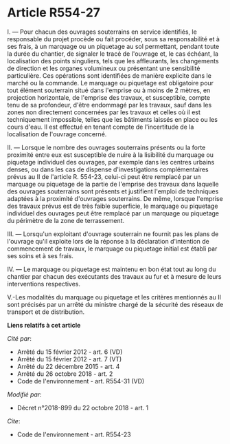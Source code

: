 # Article R554-27

I. ― Pour chacun des ouvrages souterrains en service identifiés, le responsable du projet procède ou fait procéder, sous sa
responsabilité et à ses frais, à un marquage ou un piquetage au sol permettant, pendant toute la durée du chantier, de
signaler le tracé de l'ouvrage et, le cas échéant, la localisation des points singuliers, tels que les affleurants, les
changements de direction et les organes volumineux ou présentant une sensibilité particulière. Ces opérations sont
identifiées de manière explicite dans le marché ou la commande. Le marquage ou piquetage est obligatoire pour tout élément
souterrain situé dans l'emprise ou à moins de 2 mètres, en projection horizontale, de l'emprise des travaux, et susceptible,
compte tenu de sa profondeur, d'être endommagé par les travaux, sauf dans les zones non directement concernées par les
travaux et celles où il est techniquement impossible, telles que les bâtiments laissés en place ou les cours d'eau. Il est
effectué en tenant compte de l'incertitude de la localisation de l'ouvrage concerné. 

II. ― Lorsque le nombre des ouvrages souterrains présents ou la forte proximité entre eux est susceptible de nuire à la
lisibilité du marquage ou piquetage individuel des ouvrages, par exemple dans les centres urbains denses, ou dans les cas de
dispense d'investigations complémentaires prévus au II de l'article R. 554-23, celui-ci peut être remplacé par un marquage ou
piquetage de la partie de l'emprise des travaux dans laquelle des ouvrages souterrains sont présents et justifient l'emploi
de techniques adaptées à la proximité d'ouvrages souterrains. De même, lorsque l'emprise des travaux prévus est de très
faible superficie, le marquage ou piquetage individuel des ouvrages peut être remplacé par un marquage ou piquetage du
périmètre de la zone de terrassement. 

III. ― Lorsqu'un exploitant d'ouvrage souterrain ne fournit pas les plans de l'ouvrage qu'il exploite lors de la réponse à la
déclaration d'intention de commencement de travaux, le marquage ou piquetage initial est établi par ses soins et à ses
frais. 

IV. ― Le marquage ou piquetage est maintenu en bon état tout au long du chantier par chacun des exécutants des travaux au fur
et à mesure de leurs interventions respectives. 

V.-Les modalités du marquage ou piquetage et les critères mentionnés au II sont précisés par un arrêté du ministre chargé de
la sécurité des réseaux de transport et de distribution.

**Liens relatifs à cet article**

_Cité par_:

  - Arrêté du 15 février 2012 - art. 6 (VD)
  - Arrêté du 15 février 2012 - art. 7 (VT)
  - Arrêté du 22 décembre 2015 - art. 4
  - Arrêté du 26 octobre 2018 - art. 2
  - Code de l'environnement - art. R554-31 (VD)

_Modifié par_:

  - Décret n°2018-899 du 22 octobre 2018 - art. 1

_Cite_:

  - Code de l'environnement - art. R554-23
